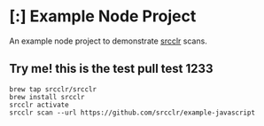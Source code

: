 # [:] Example Node Project

An example node project to demonstrate [srcclr](https://www.srcclr.com) scans.


## Try me! this is the test pull test 1233


```
brew tap srcclr/srcclr
brew install srcclr
srcclr activate
srcclr scan --url https://github.com/srcclr/example-javascript
```
